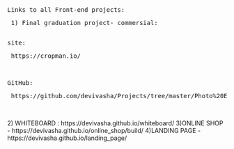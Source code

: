 <pre>Links to all Front-end projects:</pre>
<pre>
 1) Final graduation project- commersial:
 <pre>site:</pre> https://cropman.io/
  <pre>GitHub:</pre> https://github.com/devivasha/Projects/tree/master/Photo%20Editor/final_project
 </pre>
 2) WHITEBOARD : https://devivasha.github.io/whiteboard/
</pre>
3)ONLINE SHOP - https://devivasha.github.io/online_shop/build/
4)LANDING PAGE - https://devivasha.github.io/landing_page/
